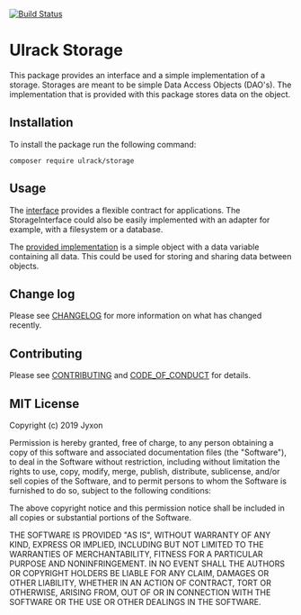 [![Build Status](https://travis-ci.com/ulrack/storage.svg?branch=master)](https://travis-ci.com/ulrack/storage)

# Ulrack Storage

This package provides an interface and a simple implementation of a storage.
Storages are meant to be simple Data Access Objects (DAO's).
The implementation that is provided with this package stores data on the object.

## Installation

To install the package run the following command:

```
composer require ulrack/storage
```

## Usage

The [interface](src/Common/StorageInterface.php) provides a flexible contract for
applications. The StorageInterface could also be easily implemented with an
adapter for example, with a filesystem or a database.

The [provided implementation](src/Component/ObjectStorage.php) is a simple
object with a data variable containing all data. This could be used for storing
and sharing data between objects.

## Change log

Please see [CHANGELOG](CHANGELOG.md) for more information on what has changed recently.

## Contributing

Please see [CONTRIBUTING](CONTRIBUTING.md) and [CODE_OF_CONDUCT](CODE_OF_CONDUCT.md) for details.

## MIT License

Copyright (c) 2019 Jyxon

Permission is hereby granted, free of charge, to any person obtaining a copy
of this software and associated documentation files (the "Software"), to deal
in the Software without restriction, including without limitation the rights
to use, copy, modify, merge, publish, distribute, sublicense, and/or sell
copies of the Software, and to permit persons to whom the Software is
furnished to do so, subject to the following conditions:

The above copyright notice and this permission notice shall be included in all
copies or substantial portions of the Software.

THE SOFTWARE IS PROVIDED "AS IS", WITHOUT WARRANTY OF ANY KIND, EXPRESS OR
IMPLIED, INCLUDING BUT NOT LIMITED TO THE WARRANTIES OF MERCHANTABILITY,
FITNESS FOR A PARTICULAR PURPOSE AND NONINFRINGEMENT. IN NO EVENT SHALL THE
AUTHORS OR COPYRIGHT HOLDERS BE LIABLE FOR ANY CLAIM, DAMAGES OR OTHER
LIABILITY, WHETHER IN AN ACTION OF CONTRACT, TORT OR OTHERWISE, ARISING FROM,
OUT OF OR IN CONNECTION WITH THE SOFTWARE OR THE USE OR OTHER DEALINGS IN THE
SOFTWARE.

